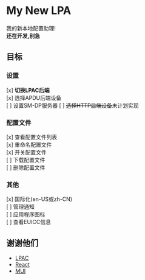 # My New LPA
我的新本地配置助理!  
**还在开发,别急**  
## 目标

### 设置
[x] **切换LPAC后端**  
[x] 选择APDU后端设备  
[ ] 设置SM-DP服务器
[ ] ~~选择HTTP后端设备~~未计划实现  

### 配置文件
[x] 查看配置文件列表  
[x] 重命名配置文件  
[x] 开关配置文件  
[ ] 下载配置文件  
[ ] 删除配置文件  

### 其他
[x] 国际化(en-US或zh-CN)  
[ ] 管理通知  
[ ] 应用程序图标  
[ ] 查看EUICC信息  

## 谢谢他们
- [LPAC](https://github.com/estkme-group/lpac)
- [React](https://react.dev/)
- [MUI](https://mui.com/)
